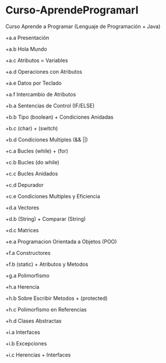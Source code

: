 # Curso-AprendeProgramarI
Curso Aprende a Programar (Lenguaje de Programación + Java)

+a.a Presentación

+a.b Hola Mundo

+a.c Atributos = Variables

+a.d Operaciones con Atributos

+a.e Datos por Teclado

+a.f Intercambio de Atributos

+b.a Sentencias de Control (IF/ELSE)

+b.b Tipo (boolean) + Condiciones Anidadas

+b.c (char) + (switch)

+b.d Condiciones Multiples (&& ||)

+c.a Bucles (while) + (for)

+c.b Bucles (do while)

+c.c Bucles Anidados

+c.d Depurador

+c.e Condiciones Multiples y Eficiencia

+d.a Vectores

+d.b (String) + Comparar (String)

+d.c Matrices

+e.a Programacion Orientada a Objetos (POO)

+f.a Constructores

+f.b (static) + Atributos y Metodos

+g.a Polimorfismo 

+h.a Herencia

+h.b Sobre Escribir Metodos + (protected)

+h.c Polimorfismo en Referencias

+h.d Clases Abstractas

+i.a Interfaces

+i.b Excepciones

+i.c Herencias + Interfaces
